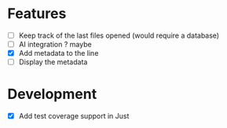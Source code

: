 # Features

- [ ] Keep track of the last files opened (would require a database)
- [ ] AI integration ? maybe
- [x] Add metadata to the line
- [ ] Display the metadata

# Development

- [x] Add test coverage support in Just
